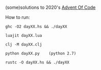 (some)solutions to 2020's [Advent Of Code](https://adventofcode.com/2020)

How to run:

```
ghc -O2 dayXX.hs && ./dayXX

luajit dayXX.lua

clj -M dayXX.clj

python dayXX.py    (python 2.7)

rustc -O dayXX.hs && ./dayXX
```
